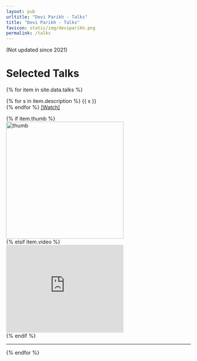 ```yaml
---
layout: pub
urltitle: "Devi Parikh - Talks"
title: "Devi Parikh - Talks"
favicon: static/img/deviparikh.png
permalink: /talks
---
```


(Not updated since 2021)

# Selected Talks
  <div class = 'row flex'>
    <!-- Loop through talks -->
    {% for item in site.data.talks %}
      <div class = 'col-sm-7 col-md-7 flex-center'>
        <p> 
          {% for s in item.description %}
            {{ s }}<br>
          {% endfor %}
          <a href = "{{ item.link }}"> [Watch] </a>
      </p>
      </div>
      <div class = 'col-sm-5 col-md-5'>
        {% if item.thumb %}
        <div class = 'talks'>
          <a href = "{{ item.link }}">
            <img src = 'static/img/talks/{{ item.thumb }}' width="320" alt = 'thumb' />
          </a>
        </div>
        {% elsif item.video %}
          <div class = 'video__embed flex-center'>
            <iframe id="ytplayer" type="text/html" width="320" height="240" src="https://www.youtube.com/embed/{{ item.video }}?&rel=0" frameborder="0"></iframe>
          </div>
        {% endif %}
      </div>
      <hr class="talks"/>
    {% endfor %}
  </div>